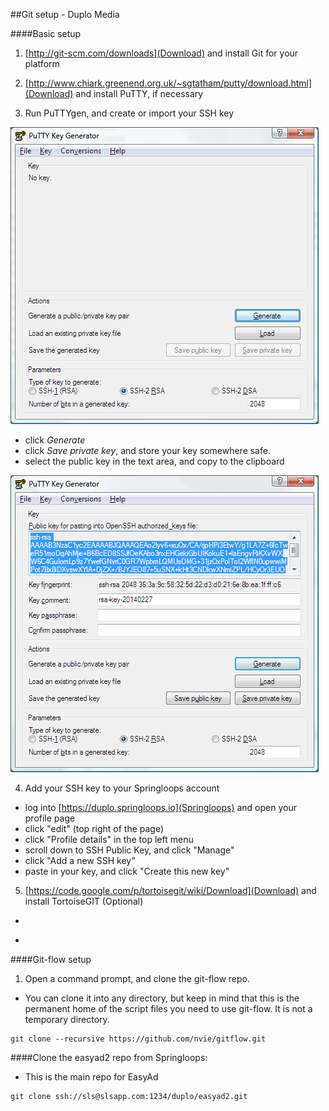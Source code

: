 ##Git setup - Duplo Media


####Basic setup

1. [http://git-scm.com/downloads](Download) and install Git for your platform

2. [http://www.chiark.greenend.org.uk/~sgtatham/putty/download.html](Download) and install PuTTY, if necessary

3. Run PuTTYgen, and create or import your SSH key

  ![click Generate](images/puttygen1.png "click Generate")
  
  - click *Generate*
  - click *Save private key*, and store your key somewhere safe.
  - select the public key in the text area, and copy to the clipboard
  
  ![copy public key to clipboard](images/puttygen3.png "select the public key in the text area, and copy to the clipboard")


4. Add your SSH key to your Springloops account
  
  - log into [https://duplo.springloops.io](Springloops) and open your profile page
  - click "edit" (top right of the page)
  - click "Profile details" in the top left menu
  - scroll down to SSH Public Key, and click "Manage"
  - click "Add a new SSH key"
  - paste in your key, and click "Create this new key"

5. [https://code.google.com/p/tortoisegit/wiki/Download](Download) and install TortoiseGIT (Optional)

  - 


* 



####Git-flow setup

1. Open a command prompt, and clone the git-flow repo.
  - You can clone it into any directory, but keep in mind that this is the permanent home of the script files you need to use git-flow. It is not a temporary directory.

  ```
  git clone --recursive https://github.com/nvie/gitflow.git
  ```

####Clone the easyad2 repo from Springloops:
  - This is the main repo for EasyAd

  ```
  git clone ssh://sls@slsapp.com:1234/duplo/easyad2.git
  ```


